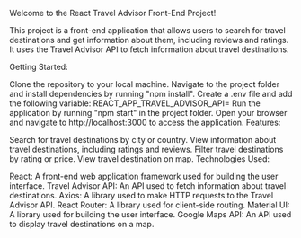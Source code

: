 Welcome to the React Travel Advisor Front-End Project!

This project is a front-end application that allows users to search for travel destinations and get information about them, including reviews and ratings. It uses the Travel Advisor API to fetch information about travel destinations.

Getting Started:

Clone the repository to your local machine.
Navigate to the project folder and install dependencies by running "npm install".
Create a .env file and add the following variable:
REACT_APP_TRAVEL_ADVISOR_API=<Your Travel Advisor API Key>
Run the application by running "npm start" in the project folder.
Open your browser and navigate to http://localhost:3000 to access the application.
Features:

Search for travel destinations by city or country.
View information about travel destinations, including ratings and reviews.
Filter travel destinations by rating or price.
View travel destination on map.
Technologies Used:

React: A front-end web application framework used for building the user interface.
Travel Advisor API: An API used to fetch information about travel destinations.
Axios: A library used to make HTTP requests to the Travel Advisor API.
React Router: A library used for client-side routing.
Material UI: A library used for building the user interface.
Google Maps API: An API used to display travel destinations on a map.
